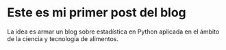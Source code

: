 # Este es mi primer post del blog

La idea es armar un blog sobre estadística en Python aplicada en el ámbito de la ciencia y tecnología de alimentos.
